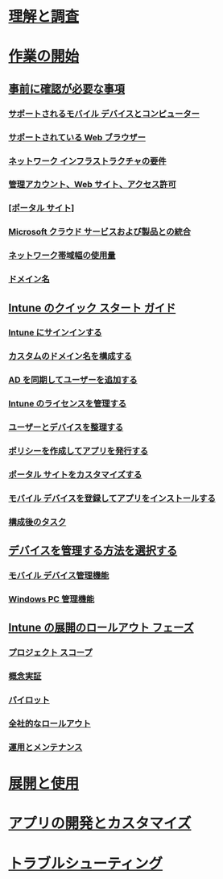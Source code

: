 # [理解と調査](/intune/understand-explore/introduction-to-microsoft-intune)

# [作業の開始](what-to-know-before-you-start-microsoft-intune.md)
## [事前に確認が必要な事項](what-to-know-before-you-start-microsoft-intune.md)
### [サポートされるモバイル デバイスとコンピューター](supported-mobile-devices-and-computers.md)
### [サポートされている Web ブラウザー](supported-web-browsers.md)
### [ネットワーク インフラストラクチャの要件](network-infrastructure-requirements-for-microsoft-intune.md)
### [管理アカウント、Web サイト、アクセス許可](administrative-accounts-websites-perms.md)
### [[ポータル サイト]](microsoft-intune-company-portal.md)
### [Microsoft クラウド サービスおよび製品との統合](integration-with-cloud-services.md)
### [ネットワーク帯域幅の使用量](network-bandwidth-use.md)
### [ドメイン名](domain-names-for-microsoft-intune.md)

## [Intune のクイック スタート ガイド](start-with-a-paid-subscription-to-microsoft-intune.md)
### [Intune にサインインする](start-with-a-paid-subscription-to-microsoft-intune-step-1.md)
### [カスタムのドメイン名を構成する](start-with-a-paid-subscription-to-microsoft-intune-step-2.md)
### [AD を同期してユーザーを追加する](start-with-a-paid-subscription-to-microsoft-intune-step-3.md)
### [Intune のライセンスを管理する](start-with-a-paid-subscription-to-microsoft-intune-step-4.md)
### [ユーザーとデバイスを整理する](start-with-a-paid-subscription-to-microsoft-intune-step-5.md)
### [ポリシーを作成してアプリを発行する](start-with-a-paid-subscription-to-microsoft-intune-step-6.md)
### [ポータル サイトをカスタマイズする](start-with-a-paid-subscription-to-microsoft-intune-step-7.md)
### [モバイル デバイスを登録してアプリをインストールする](start-with-a-paid-subscription-to-microsoft-intune-step-8.md)
### [構成後のタスク](post-configuration-tasks.md)

## [デバイスを管理する方法を選択する](choose-how-to-manage-devices.md)
### [モバイル デバイス管理機能](mobile-device-management-capabilities-in-microsoft-intune.md)
### [Windows PC 管理機能](windows-pc-management-capabilities-in-microsoft-intune.md)

## [Intune の展開のロールアウト フェーズ](rollout-phases-for-microsoft-intune-deployment.md)
### [プロジェクト スコープ](project-scope.md)
### [概念実証](proof-of-concept.md)
### [パイロット](pilot.md)
### [全社的なロールアウト](enterprise-rollout.md)
### [運用とメンテナンス](operations-and-maintenance.md)

<!-- # [Plan and Design](/intune/plan-design/ways-to-do-enterprise-mobility) -->
# [展開と使用](/intune/deploy-use/overview-of-device-and-app-lifecycles-in-microsoft-intune)
# [アプリの開発とカスタマイズ](/intune/develop/intune-app-sdk)
# [トラブルシューティング](/intune/troubleshoot/how-to-get-support-for-microsoft-intune)


<!--HONumber=Jun16_HO2-->


